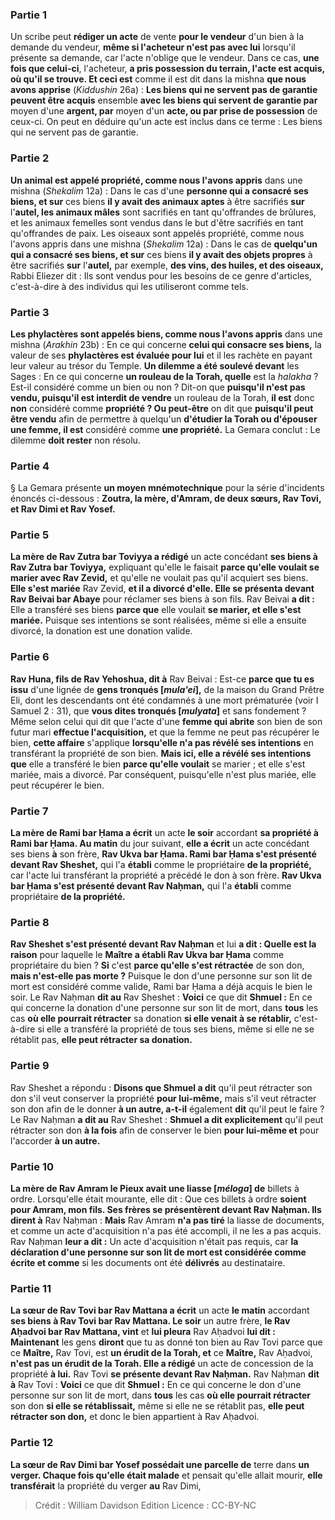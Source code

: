
### Partie 1
Un scribe peut <b>rédiger un acte</b> de vente <b>pour le vendeur</b> d'un bien à la demande du vendeur, <b>même si l'acheteur n'est pas avec lui</b> lorsqu'il présente sa demande, car l'acte n'oblige que le vendeur. Dans ce cas, <b>une fois que celui-ci</b>, l'acheteur, <b>a pris possession du terrain, l'acte est acquis, où qu'il se trouve. Et ceci est</b> comme il est dit dans la mishna <b>que nous avons apprise</b> (<i>Kiddushin</i> 26a) : <b>Les biens qui ne servent pas de garantie peuvent être acquis</b> ensemble <b>avec les biens qui servent de garantie par</b> moyen d'une <b>argent, par</b> moyen d'un <b>acte, ou par prise de possession</b> de ceux-ci. On peut en déduire qu'un acte est inclus dans ce terme : Les biens qui ne servent pas de garantie.

### Partie 2
<b>Un animal est appelé propriété, comme nous l'avons appris</b> dans une mishna (<i>Shekalim</i> 12a) : Dans le cas d'une <b>personne qui a consacré ses biens, et sur</b> ces biens <b>il y avait des animaux aptes</b> à être sacrifiés <b>sur</b> l'<b>autel, les animaux mâles</b> sont sacrifiés en tant qu'offrandes de brûlures, et les animaux femelles</b> sont vendus dans le but</b> d'être sacrifiés en tant qu'offrandes de paix. Les oiseaux sont appelés propriété, comme nous l'avons appris</b> dans une mishna (<i>Shekalim</i> 12a) : Dans le cas de <b>quelqu'un qui a consacré ses biens, et sur</b> ces biens <b>il y avait des objets propres</b> à être sacrifiés <b>sur</b> l'<b>autel,</b> par exemple, <b>des vins, des huiles, et des oiseaux,</b> Rabbi Eliezer dit : Ils sont vendus pour les besoins de ce genre d'articles, c'est-à-dire à des individus qui les utiliseront comme tels.

### Partie 3
<b>Les phylactères sont appelés biens, comme nous l'avons appris</b> dans une mishna (<i>Arakhin</i> 23b) : En ce qui concerne <b>celui qui consacre ses biens,</b> la valeur de ses <b>phylactères est évaluée pour lui</b> et il les rachète en payant leur valeur au trésor du Temple. <b>Un dilemme a été soulevé devant</b> les Sages : En ce qui concerne <b>un rouleau de la Torah, quelle</b> est la <i>halakha</i> ? Est-il considéré comme un bien ou non ? Dit-on que <b>puisqu'il n'est pas vendu, puisqu'il est interdit de vendre</b> un rouleau de la Torah, <b>il est</b> donc <b>non</b> considéré comme <b>propriété ? Ou peut-être</b> on dit que <b>puisqu'il peut être vendu</b> afin de permettre à quelqu'un <b>d'étudier la Torah ou d'épouser une femme, il est</b> considéré comme <b>une propriété.</b> La Gemara conclut : Le dilemme <b>doit rester</b> non résolu.

### Partie 4
§ La Gemara présente <b>un moyen mnémotechnique</b> pour la série d'incidents énoncés ci-dessous : <b>Zoutra, la mère, d'Amram, de deux sœurs, Rav Tovi, et Rav Dimi et Rav Yosef.</b>

### Partie 5
<b>La mère de Rav Zutra bar Toviyya a rédigé</b> un acte concédant <b>ses biens à Rav Zutra bar Toviyya,</b> expliquant qu'elle le faisait <b>parce qu'elle voulait se marier avec Rav Zevid,</b> et qu'elle ne voulait pas qu'il acquiert ses biens. <b>Elle s'est mariée</b> Rav Zevid, <b>et il a divorcé d'elle. Elle se présenta devant Rav Beivai bar Abaye</b> pour réclamer ses biens à son fils. Rav Beivai <b>a dit :</b> Elle a transféré ses biens <b>parce que</b> elle voulait <b>se marier, et elle s'est mariée.</b> Puisque ses intentions se sont réalisées, même si elle a ensuite divorcé, la donation est une donation valide.

### Partie 6
<b>Rav Huna, fils de Rav Yehoshua, dit à</b> Rav Beivai : Est-ce <b>parce que tu es issu</b> d'une lignée de <b>gens tronqués [<i>mula'ei</i>],</b> de la maison du Grand Prêtre Eli, dont les descendants ont été condamnés à une mort prématurée (voir I Samuel 2 : 31), que <b>vous dites tronqués [<i>mulyata</i>]</b> et sans fondement ? Même selon celui qui dit</b> que l'acte d'une <b>femme qui abrite</b> son bien de son futur mari <b>effectue l'acquisition,</b> et que la femme ne peut pas récupérer le bien, <b>cette affaire</b> s'applique <b>lorsqu'elle n'a pas révélé ses intentions</b> en transférant la propriété de son bien. <b>Mais ici, elle a révélé ses intentions que</b> elle a transféré le bien <b>parce qu'elle voulait</b> se marier ; et elle s'est mariée, mais a divorcé.</b> Par conséquent, puisqu'elle n'est plus mariée, elle peut récupérer le bien.

### Partie 7
<b>La mère de Rami bar Ḥama a écrit</b> un acte <b>le soir</b> accordant <b>sa propriété à Rami bar Ḥama. Au matin</b> du jour suivant, <b>elle a écrit</b> un acte concédant ses biens <b>à</b> son frère, <b>Rav Ukva bar Ḥama. Rami bar Ḥama s'est présenté devant Rav Sheshet,</b> qui l'a <b>établi</b> comme le propriétaire <b>de la propriété,</b> car l'acte lui transférant la propriété a précédé le don à son frère. <b>Rav Ukva bar Ḥama s'est présenté devant Rav Naḥman,</b> qui l'a <b>établi</b> comme propriétaire <b>de la propriété.</b>

### Partie 8
<b>Rav Sheshet s'est présenté devant Rav Naḥman</b> et lui <b>a dit : Quelle est la raison</b> pour laquelle le <b>Maître a établi Rav Ukva bar Ḥama</b> comme propriétaire du bien ? <b>Si</b> c'est <b>parce qu'elle s'est rétractée</b> de son don, <b>mais n'est-elle pas morte ?</b> Puisque le don d'une personne sur son lit de mort est considéré comme valide, Rami bar Ḥama a déjà acquis le bien le soir. Le Rav Naḥman <b>dit au</b> Rav Sheshet : <b>Voici</b> ce que dit <b>Shmuel :</b> En ce qui concerne la donation d'une personne sur son lit de mort, dans <b>tous</b> les cas <b>où elle pourrait rétracter</b> sa donation <b>si elle venait à se rétablir,</b> c'est-à-dire si elle a transféré la propriété de tous ses biens, même si elle ne se rétablit pas, <b>elle peut rétracter sa donation.</b>

### Partie 9
Rav Sheshet a répondu : <b>Disons que Shmuel a dit</b> qu'il peut rétracter son don s'il veut conserver la propriété <b>pour lui-même,</b> mais s'il veut rétracter son don afin de le donner <b>à un autre, a-t-il</b> également <b>dit</b> qu'il peut le faire ? Le Rav Naḥman <b>a dit au</b> Rav Sheshet : <b>Shmuel a dit explicitement</b> qu'il peut rétracter son don <b>à la fois</b> afin de conserver le bien <b>pour lui-même et</b> pour l'accorder <b>à un autre.</b>

### Partie 10
<b>La mère de Rav Amram le Pieux avait une liasse [<i>méloga</i>] de</b> billets à ordre. Lorsqu'elle était mourante, elle dit : Que</b> ces billets à ordre <b>soient pour Amram, mon fils. Ses frères se présentèrent devant Rav Naḥman. Ils dirent à</b> Rav Naḥman : <b>Mais</b> Rav Amram <b>n'a pas tiré</b> la liasse de documents, et comme un acte d'acquisition n'a pas été accompli, il ne les a pas acquis. Rav Naḥman <b>leur a dit :</b> Un acte d'acquisition n'était pas requis, car <b>la déclaration d'une personne sur son lit de mort est considérée comme écrite et comme</b> si les documents ont été <b>délivrés</b> au destinataire.

### Partie 11
<b>La sœur de Rav Tovi bar Rav Mattana a écrit</b> un acte <b>le matin</b> accordant <b>ses biens à Rav Tovi bar Rav Mattana. Le soir</b> un autre frère, <b>le Rav Aḥadvoi bar Rav Mattana, vint</b> et <b>lui pleura</b> Rav Aḥadvoi <b>lui dit : Maintenant</b> les gens <b>diront</b> que tu as donné ton bien au Rav Tovi parce que ce <b>Maître,</b> Rav Tovi, est <b>un érudit de la Torah, et</b> ce <b>Maître,</b> Rav Aḥadvoi, <b>n'est pas un érudit de la Torah. Elle a rédigé</b> un acte de concession de la propriété <b>à lui.</b> Rav Tovi <b>se présente devant Rav Naḥman.</b> Rav Naḥman <b>dit à</b> Rav Tovi : <b>Voici</b> ce que dit <b>Shmuel :</b> En ce qui concerne le don d'une personne sur son lit de mort, dans <b>tous</b> les cas <b>où elle pourrait rétracter</b> son don <b>si elle se rétablissait,</b> même si elle ne se rétablit pas, <b>elle peut rétracter son don,</b> et donc le bien appartient à Rav Aḥadvoi.

### Partie 12
<b>La sœur de Rav Dimi bar Yosef possédait une parcelle de</b> terre dans <b>un verger. Chaque fois qu'elle était malade</b> et pensait qu'elle allait mourir, <b>elle transférait</b> la propriété du verger <b>au</b> Rav Dimi,

>Crédit : William Davidson Edition
>Licence : CC-BY-NC
